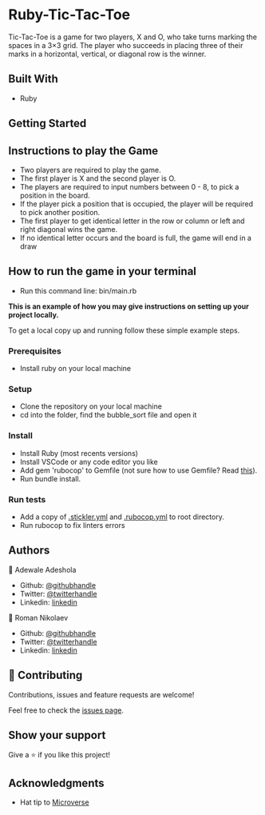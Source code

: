 # Ruby-Tic-Tac-Toe
 Tic-Tac-Toe is a game for two players, X and O, who take turns marking the spaces in a 3×3 grid. The player who succeeds in placing three of their marks in a horizontal, vertical, or diagonal row is the winner.
## Built With

- Ruby

## Getting Started

## Instructions to play the Game

- Two players are required to play the game.
- The first player is X and the second player is O.
- The players are required to input numbers between 0 - 8, to pick a position in the board.
- If the player pick a position that is occupied, the player will be required to pick another position.
- The first player to get identical letter in the row or column or left and right diagonal wins the game.
- If no identical letter occurs and the board is full, the game will end in a draw

## How to run the game in your terminal

- Run this command line: bin/main.rb

**This is an example of how you may give instructions on setting up your project locally.**

To get a local copy up and running follow these simple example steps.

### Prerequisites

- Install ruby on your local machine

### Setup

- Clone the repository on your local machine
- cd into the folder, find the bubble_sort file and open it

### Install

- Install Ruby (most recents versions)
- Install VSCode or any code editor you like
- Add gem 'rubocop' to Gemfile (not sure how to use Gemfile? Read <a href="https://bundler.io/v1.15/guides/bundler_setup.html">this</a>).
- Run bundle install.

### Run tests

- Add a copy of <a href="https://github.com/microverseinc/linters-config/blob/master/ruby/.stickler.yml">.stickler.yml</a> and <a href="https://github.com/microverseinc/linters-config/blob/master/ruby/.rubocop.yml">.rubocop.yml</a> to root directory.
- Run rubocop to fix linters errors


## Authors

👤 Adewale Adeshola

- Github: [@githubhandle](https://github.com/Eshy10)
- Twitter: [@twitterhandle](https://twitter.com/AdesholaAdewal6?s=09)
- Linkedin: [linkedin](https://www.linkedin.com/in/adewale-adeshola-b0b581139/)

👤 Roman Nikolaev 

- Github: [@githubhandle](https://github.com/vzdrizhni)
- Twitter: [@twitterhandle](https://twitter.com/twitterhandle)
- Linkedin: [linkedin](https://twitter.com/metabruta)

## 🤝 Contributing

Contributions, issues and feature requests are welcome!

Feel free to check the [issues page]().

## Show your support

Give a ⭐️ if you like this project!

## Acknowledgments

- Hat tip to <a href="https://microverse.org/">Microverse</a>